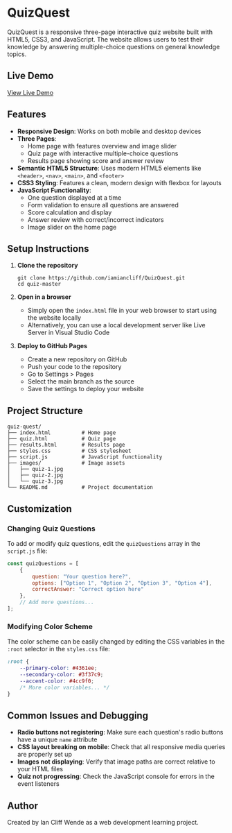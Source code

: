 # QuizQuest

QuizQuest is a responsive three-page interactive quiz website built with HTML5, CSS3, and JavaScript. The website allows users to test their knowledge by answering multiple-choice questions on general knowledge topics.

## Live Demo
[View Live Demo](https://iamiancliff.github.io/QuizQuest/)

## Features

- **Responsive Design**: Works on both mobile and desktop devices
- **Three Pages**:
  - Home page with features overview and image slider
  - Quiz page with interactive multiple-choice questions
  - Results page showing score and answer review
- **Semantic HTML5 Structure**: Uses modern HTML5 elements like `<header>`, `<nav>`, `<main>`, and `<footer>`
- **CSS3 Styling**: Features a clean, modern design with flexbox for layouts
- **JavaScript Functionality**:
  - One question displayed at a time
  - Form validation to ensure all questions are answered
  - Score calculation and display
  - Answer review with correct/incorrect indicators
  - Image slider on the home page

## Setup Instructions

1. **Clone the repository**
   ```
   git clone https://github.com/iamiancliff/QuizQuest.git
   cd quiz-master
   ```

2. **Open in a browser**
   - Simply open the `index.html` file in your web browser to start using the website locally
   - Alternatively, you can use a local development server like Live Server in Visual Studio Code

3. **Deploy to GitHub Pages**
   - Create a new repository on GitHub
   - Push your code to the repository
   - Go to Settings > Pages
   - Select the main branch as the source
   - Save the settings to deploy your website

## Project Structure

```
quiz-quest/
├── index.html          # Home page
├── quiz.html           # Quiz page
├── results.html        # Results page
├── styles.css          # CSS stylesheet
├── script.js           # JavaScript functionality
├── images/             # Image assets
│   ├── quiz-1.jpg
│   ├── quiz-2.jpg
│   └── quiz-3.jpg
└── README.md           # Project documentation
```

## Customization

### Changing Quiz Questions

To add or modify quiz questions, edit the `quizQuestions` array in the `script.js` file:

```javascript
const quizQuestions = [
    {
        question: "Your question here?",
        options: ["Option 1", "Option 2", "Option 3", "Option 4"],
        correctAnswer: "Correct option here"
    },
    // Add more questions...
];
```

### Modifying Color Scheme

The color scheme can be easily changed by editing the CSS variables in the `:root` selector in the `styles.css` file:

```css
:root {
    --primary-color: #4361ee;
    --secondary-color: #3f37c9;
    --accent-color: #4cc9f0;
    /* More color variables... */
}
```

## Common Issues and Debugging

- **Radio buttons not registering**: Make sure each question's radio buttons have a unique `name` attribute
- **CSS layout breaking on mobile**: Check that all responsive media queries are properly set up
- **Images not displaying**: Verify that image paths are correct relative to your HTML files
- **Quiz not progressing**: Check the JavaScript console for errors in the event listeners

## Author

Created by Ian Cliff Wende as a web development learning project.

